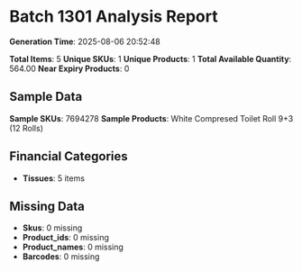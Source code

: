 # Batch 1301 Analysis Report

**Generation Time**: 2025-08-06 20:52:48

**Total Items**: 5
**Unique SKUs**: 1
**Unique Products**: 1
**Total Available Quantity**: 564.00
**Near Expiry Products**: 0

## Sample Data
**Sample SKUs**: 7694278
**Sample Products**: White Compresed Toilet Roll 9+3 (12 Rolls)

## Financial Categories
- **Tissues**: 5 items

## Missing Data
- **Skus**: 0 missing
- **Product_ids**: 0 missing
- **Product_names**: 0 missing
- **Barcodes**: 0 missing
